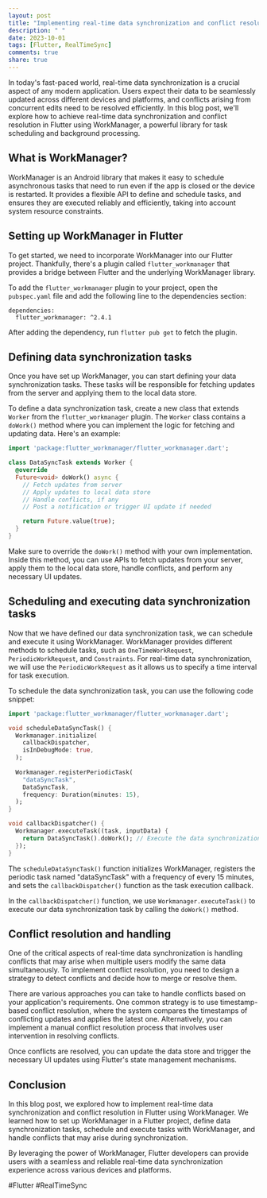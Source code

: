```yaml
---
layout: post
title: "Implementing real-time data synchronization and conflict resolution with WorkManager for Flutter"
description: " "
date: 2023-10-01
tags: [Flutter, RealTimeSync]
comments: true
share: true
---
```


In today's fast-paced world, real-time data synchronization is a crucial aspect of any modern application. Users expect their data to be seamlessly updated across different devices and platforms, and conflicts arising from concurrent edits need to be resolved efficiently. In this blog post, we'll explore how to achieve real-time data synchronization and conflict resolution in Flutter using WorkManager, a powerful library for task scheduling and background processing.

## What is WorkManager?
WorkManager is an Android library that makes it easy to schedule asynchronous tasks that need to run even if the app is closed or the device is restarted. It provides a flexible API to define and schedule tasks, and ensures they are executed reliably and efficiently, taking into account system resource constraints.

## Setting up WorkManager in Flutter
To get started, we need to incorporate WorkManager into our Flutter project. Thankfully, there's a plugin called `flutter_workmanager` that provides a bridge between Flutter and the underlying WorkManager library.

To add the `flutter_workmanager` plugin to your project, open the `pubspec.yaml` file and add the following line to the dependencies section:

```
dependencies:
  flutter_workmanager: ^2.4.1
```

After adding the dependency, run `flutter pub get` to fetch the plugin.

## Defining data synchronization tasks
Once you have set up WorkManager, you can start defining your data synchronization tasks. These tasks will be responsible for fetching updates from the server and applying them to the local data store.

To define a data synchronization task, create a new class that extends `Worker` from the `flutter_workmanager` plugin. The `Worker` class contains a `doWork()` method where you can implement the logic for fetching and updating data. Here's an example:

```dart
import 'package:flutter_workmanager/flutter_workmanager.dart';

class DataSyncTask extends Worker {
  @override
  Future<void> doWork() async {
    // Fetch updates from server
    // Apply updates to local data store
    // Handle conflicts, if any
    // Post a notification or trigger UI update if needed

    return Future.value(true);
  }
}
```

Make sure to override the `doWork()` method with your own implementation. Inside this method, you can use APIs to fetch updates from your server, apply them to the local data store, handle conflicts, and perform any necessary UI updates.

## Scheduling and executing data synchronization tasks
Now that we have defined our data synchronization task, we can schedule and execute it using WorkManager. WorkManager provides different methods to schedule tasks, such as `OneTimeWorkRequest`, `PeriodicWorkRequest`, and `Constraints`. For real-time data synchronization, we will use the `PeriodicWorkRequest` as it allows us to specify a time interval for task execution.

To schedule the data synchronization task, you can use the following code snippet:

```dart
import 'package:flutter_workmanager/flutter_workmanager.dart';

void scheduleDataSyncTask() {
  Workmanager.initialize(
    callbackDispatcher,
    isInDebugMode: true,
  );
  
  Workmanager.registerPeriodicTask(
    "dataSyncTask",
    DataSyncTask,
    frequency: Duration(minutes: 15),
  );
}

void callbackDispatcher() {
  Workmanager.executeTask((task, inputData) {
    return DataSyncTask().doWork(); // Execute the data synchronization task
  });
}
```

The `scheduleDataSyncTask()` function initializes WorkManager, registers the periodic task named "dataSyncTask" with a frequency of every 15 minutes, and sets the `callbackDispatcher()` function as the task execution callback.

In the `callbackDispatcher()` function, we use `Workmanager.executeTask()` to execute our data synchronization task by calling the `doWork()` method.

## Conflict resolution and handling
One of the critical aspects of real-time data synchronization is handling conflicts that may arise when multiple users modify the same data simultaneously. To implement conflict resolution, you need to design a strategy to detect conflicts and decide how to merge or resolve them.

There are various approaches you can take to handle conflicts based on your application's requirements. One common strategy is to use timestamp-based conflict resolution, where the system compares the timestamps of conflicting updates and applies the latest one. Alternatively, you can implement a manual conflict resolution process that involves user intervention in resolving conflicts.

Once conflicts are resolved, you can update the data store and trigger the necessary UI updates using Flutter's state management mechanisms.

## Conclusion
In this blog post, we explored how to implement real-time data synchronization and conflict resolution in Flutter using WorkManager. We learned how to set up WorkManager in a Flutter project, define data synchronization tasks, schedule and execute tasks with WorkManager, and handle conflicts that may arise during synchronization.

By leveraging the power of WorkManager, Flutter developers can provide users with a seamless and reliable real-time data synchronization experience across various devices and platforms.

#Flutter #RealTimeSync